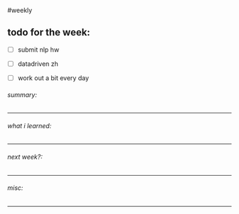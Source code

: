 #weekly 

## todo for the week:


- [ ] submit nlp hw
- [ ] datadriven zh
- [ ] work out a bit every day


###### summary:


________________
###### what i learned:


______
###### next week?:


_______
###### misc:


______

